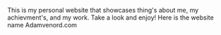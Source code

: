 This is my personal website that showcases thing's about me, my achievment's, and my work. Take a look and enjoy!
Here is the website name Adamvenord.com
